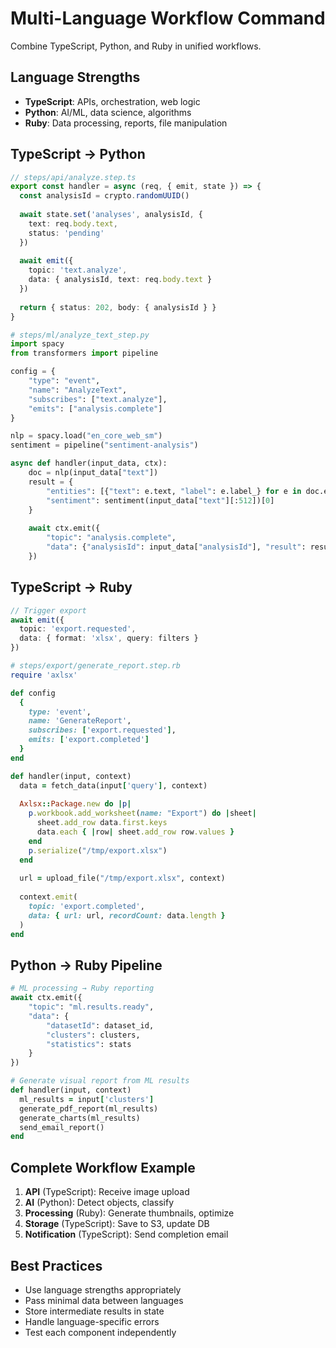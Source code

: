 # Multi-Language Workflow Command

Combine TypeScript, Python, and Ruby in unified workflows.

## Language Strengths

- **TypeScript**: APIs, orchestration, web logic
- **Python**: AI/ML, data science, algorithms
- **Ruby**: Data processing, reports, file manipulation

## TypeScript → Python

```typescript
// steps/api/analyze.step.ts
export const handler = async (req, { emit, state }) => {
  const analysisId = crypto.randomUUID()
  
  await state.set('analyses', analysisId, {
    text: req.body.text,
    status: 'pending'
  })
  
  await emit({
    topic: 'text.analyze',
    data: { analysisId, text: req.body.text }
  })
  
  return { status: 202, body: { analysisId } }
}
```

```python
# steps/ml/analyze_text_step.py
import spacy
from transformers import pipeline

config = {
    "type": "event",
    "name": "AnalyzeText",
    "subscribes": ["text.analyze"],
    "emits": ["analysis.complete"]
}

nlp = spacy.load("en_core_web_sm")
sentiment = pipeline("sentiment-analysis")

async def handler(input_data, ctx):
    doc = nlp(input_data["text"])
    result = {
        "entities": [{"text": e.text, "label": e.label_} for e in doc.ents],
        "sentiment": sentiment(input_data["text"][:512])[0]
    }
    
    await ctx.emit({
        "topic": "analysis.complete",
        "data": {"analysisId": input_data["analysisId"], "result": result}
    })
```

## TypeScript → Ruby

```typescript
// Trigger export
await emit({
  topic: 'export.requested',
  data: { format: 'xlsx', query: filters }
})
```

```ruby
# steps/export/generate_report.step.rb
require 'axlsx'

def config
  {
    type: 'event',
    name: 'GenerateReport',
    subscribes: ['export.requested'],
    emits: ['export.completed']
  }
end

def handler(input, context)
  data = fetch_data(input['query'], context)
  
  Axlsx::Package.new do |p|
    p.workbook.add_worksheet(name: "Export") do |sheet|
      sheet.add_row data.first.keys
      data.each { |row| sheet.add_row row.values }
    end
    p.serialize("/tmp/export.xlsx")
  end
  
  url = upload_file("/tmp/export.xlsx", context)
  
  context.emit(
    topic: 'export.completed',
    data: { url: url, recordCount: data.length }
  )
end
```

## Python → Ruby Pipeline

```python
# ML processing → Ruby reporting
await ctx.emit({
    "topic": "ml.results.ready",
    "data": {
        "datasetId": dataset_id,
        "clusters": clusters,
        "statistics": stats
    }
})
```

```ruby
# Generate visual report from ML results
def handler(input, context)
  ml_results = input['clusters']
  generate_pdf_report(ml_results)
  generate_charts(ml_results)
  send_email_report()
end
```

## Complete Workflow Example

1. **API** (TypeScript): Receive image upload
2. **AI** (Python): Detect objects, classify
3. **Processing** (Ruby): Generate thumbnails, optimize
4. **Storage** (TypeScript): Save to S3, update DB
5. **Notification** (TypeScript): Send completion email

## Best Practices

- Use language strengths appropriately
- Pass minimal data between languages
- Store intermediate results in state
- Handle language-specific errors
- Test each component independently